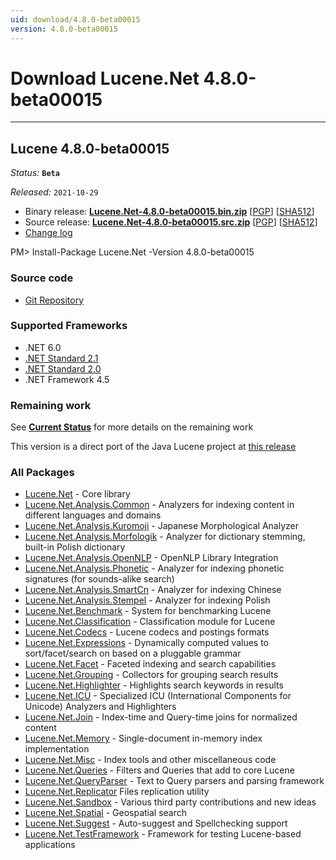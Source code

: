 ```yaml
---
uid: download/4.8.0-beta00015
version: 4.8.0-beta00015
---
```


# Download Lucene.Net 4.8.0-beta00015

---

## Lucene 4.8.0-beta00015

_Status:_ **`Beta`**

_Released:_ `2021-10-29`

- Binary release: **[Lucene.Net-4.8.0-beta00015.bin.zip](https://www.apache.org/dyn/closer.lua/lucenenet/4.8.0-beta00015/Apache-Lucene.Net-4.8.0-beta00015.bin.zip)** [[PGP](https://downloads.apache.org/lucenenet/4.8.0-beta00015/Apache-Lucene.Net-4.8.0-beta00015.bin.zip.asc)] [[SHA512](https://downloads.apache.org/lucenenet/4.8.0-beta00015/Apache-Lucene.Net-4.8.0-beta00015.bin.zip.sha512)]
- Source release: **[Lucene.Net-4.8.0-beta00015.src.zip](https://www.apache.org/dyn/closer.lua/lucenenet/4.8.0-beta00015/Apache-Lucene.Net-4.8.0-beta00015.src.zip)** [[PGP](https://downloads.apache.org/lucenenet/4.8.0-beta00015/Apache-Lucene.Net-4.8.0-beta00015.src.zip.asc)] [[SHA512](https://downloads.apache.org/lucenenet/4.8.0-beta00015/Apache-Lucene.Net-4.8.0-beta00015.src.zip.sha512)]
- [Change log](https://github.com/apache/lucenenet/releases/tag/Lucene.Net_4_8_0_beta00015)

<div class="nuget-well" style="text-align:left;">
    PM> Install-Package Lucene.Net -Version 4.8.0-beta00015
</div>

### Source code

- [Git Repository](https://github.com/apache/lucenenet)

### Supported Frameworks

- .NET 6.0
- [.NET Standard 2.1](https://docs.microsoft.com/en-us/dotnet/standard/net-standard)
- [.NET Standard 2.0](https://docs.microsoft.com/en-us/dotnet/standard/net-standard)
- .NET Framework 4.5

### Remaining work

See **[Current Status](xref:contributing/current-status)** for more details on the remaining work

This version is a direct port of the Java Lucene project at [this release](https://github.com/apache/lucene-solr/releases/tag/releases%2Flucene-solr%2F4.8.0)

### All Packages

- [Lucene.Net](https://www.nuget.org/packages/Lucene.Net/) - Core library
- [Lucene.Net.Analysis.Common](https://www.nuget.org/packages/Lucene.Net.Analysis.Common/) - Analyzers for indexing content in different languages and domains
- [Lucene.Net.Analysis.Kuromoji](https://www.nuget.org/packages/Lucene.Net.Analysis.Kuromoji/) - Japanese Morphological Analyzer
- [Lucene.Net.Analysis.Morfologik](https://www.nuget.org/packages/Lucene.Net.Analysis.Morfologik/) - Analyzer for dictionary stemming, built-in Polish dictionary
- [Lucene.Net.Analysis.OpenNLP](https://www.nuget.org/packages/Lucene.Net.Analysis.OpenNLP/) - OpenNLP Library Integration
- [Lucene.Net.Analysis.Phonetic](https://www.nuget.org/packages/Lucene.Net.Analysis.Phonetic/) - Analyzer for indexing phonetic signatures (for sounds-alike search)
- [Lucene.Net.Analysis.SmartCn](https://www.nuget.org/packages/Lucene.Net.Analysis.SmartCn/) - Analyzer for indexing Chinese
- [Lucene.Net.Analysis.Stempel](https://www.nuget.org/packages/Lucene.Net.Analysis.Stempel/) - Analyzer for indexing Polish
- [Lucene.Net.Benchmark](https://www.nuget.org/packages/Lucene.Net.Benchmark/) - System for benchmarking Lucene
- [Lucene.Net.Classification](https://www.nuget.org/packages/Lucene.Net.Classification/) - Classification module for Lucene
- [Lucene.Net.Codecs](https://www.nuget.org/packages/Lucene.Net.Codecs/) - Lucene codecs and postings formats
- [Lucene.Net.Expressions](https://www.nuget.org/packages/Lucene.Net.Expressions/) - Dynamically computed values to sort/facet/search on based on a pluggable grammar
- [Lucene.Net.Facet](https://www.nuget.org/packages/Lucene.Net.Facet/) - Faceted indexing and search capabilities
- [Lucene.Net.Grouping](https://www.nuget.org/packages/Lucene.Net.Grouping/) - Collectors for grouping search results
- [Lucene.Net.Highlighter](https://www.nuget.org/packages/Lucene.Net.Highlighter/) - Highlights search keywords in results
- [Lucene.Net.ICU](https://www.nuget.org/packages/Lucene.Net.ICU/) - Specialized ICU (International Components for Unicode) Analyzers and Highlighters
- [Lucene.Net.Join](https://www.nuget.org/packages/Lucene.Net.Join/) - Index-time and Query-time joins for normalized content
- [Lucene.Net.Memory](https://www.nuget.org/packages/Lucene.Net.Memory/) - Single-document in-memory index implementation
- [Lucene.Net.Misc](https://www.nuget.org/packages/Lucene.Net.Misc/) - Index tools and other miscellaneous code
- [Lucene.Net.Queries](https://www.nuget.org/packages/Lucene.Net.Queries/) - Filters and Queries that add to core Lucene
- [Lucene.Net.QueryParser](https://www.nuget.org/packages/Lucene.Net.QueryParser/) - Text to Query parsers and parsing framework
- [Lucene.Net.Replicator](https://www.nuget.org/packages/Lucene.Net.Replicator/) Files replication utility
- [Lucene.Net.Sandbox](https://www.nuget.org/packages/Lucene.Net.Sandbox/) - Various third party contributions and new ideas
- [Lucene.Net.Spatial](https://www.nuget.org/packages/Lucene.Net.Spatial/) - Geospatial search
- [Lucene.Net.Suggest](https://www.nuget.org/packages/Lucene.Net.Suggest/) - Auto-suggest and Spellchecking support
- [Lucene.Net.TestFramework](https://www.nuget.org/packages/Lucene.Net.TestFramework/) - Framework for testing Lucene-based applications
